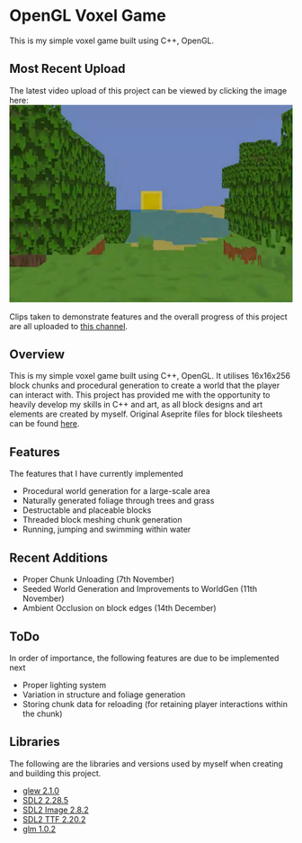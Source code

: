 # OpenGL Voxel Game
This is my simple voxel game built using C++, OpenGL. 

## Most Recent Upload
The latest video upload of this project can be viewed by clicking the image here:
[![most recent video](showcase/img.png)](https://youtu.be/lJO7vVEyS-w)

Clips taken to demonstrate features and the overall progress of this project are all 
uploaded to [this channel](https://www.youtube.com/@MisterPuggsProgramming).

## Overview
This is my simple voxel game built using C++, OpenGL. It utilises 16x16x256 block chunks
and procedural generation to create a world that the player can interact with. This 
project has provided me with the opportunity to heavily develop my skills in C++ and art,
as all block designs and art elements are created by myself. Original Aseprite files for
block tilesheets can be found [here](resources/asepriteFiles).

## Features
The features that I have currently implemented

- Procedural world generation for a large-scale area
- Naturally generated foliage through trees and grass
- Destructable and placeable blocks
- Threaded block meshing chunk generation
- Running, jumping and swimming within water

## Recent Additions
- Proper Chunk Unloading (7th November)
- Seeded World Generation and Improvements to WorldGen (11th November)
- Ambient Occlusion on block edges (14th December)

## ToDo
In order of importance, the following features are due to be implemented next

- Proper lighting system
- Variation in structure and foliage generation
- Storing chunk data for reloading (for retaining player interactions within the chunk)

## Libraries
The following are the libraries and versions used by myself when creating and building
this project.

- [glew 2.1.0](https://github.com/nigels-com/glew/releases)
- [SDL2 2.28.5](https://github.com/libsdl-org/SDL/releases)
- [SDL2 Image 2.8.2](https://github.com/libsdl-org/SDL_image/releases)
- [SDL2 TTF 2.20.2](https://github.com/libsdl-org/SDL_ttf/releases)
- [glm 1.0.2](https://github.com/g-truc/glm)




